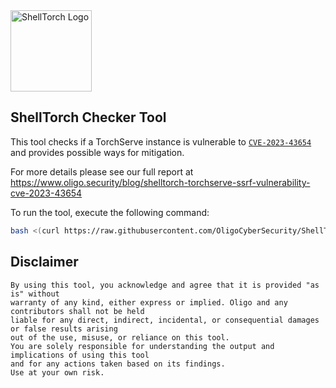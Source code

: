 <picture>
  <source media="(prefers-color-scheme: dark)" srcset="https://github.com/OligoCyberSecurity/ShellTorchChecker/assets/146727616/b9db1729-80da-4913-8918-93afbb3b10a2">
  <source media="(prefers-color-scheme: light)" srcset="https://github.com/OligoCyberSecurity/ShellTorchChecker/assets/146727616/a69644ae-9b1b-4b86-a059-2f3b21d51709">
  <img height=130px  alt="ShellTorch Logo" src="https://github.com/OligoCyberSecurity/ShellTorchChecker/assets/146727616/a69644ae-9b1b-4b86-a059-2f3b21d51709">
</picture>

## ShellTorch Checker Tool

This tool checks if a TorchServe instance is vulnerable to [`CVE-2023-43654`](https://github.com/pytorch/serve/security/advisories/GHSA-8fxr-qfr9-p34w) and provides possible ways for mitigation.

For more details please see our full report at https://www.oligo.security/blog/shelltorch-torchserve-ssrf-vulnerability-cve-2023-43654

To run the tool, execute the following command:

```bash
bash <(curl https://raw.githubusercontent.com/OligoCyberSecurity/ShellTorchChecker/main/ShellTorchChecker.sh) $TORCHSERVE_IP
```

## Disclaimer
```
By using this tool, you acknowledge and agree that it is provided "as is" without
warranty of any kind, either express or implied. Oligo and any contributors shall not be held
liable for any direct, indirect, incidental, or consequential damages or false results arising
out of the use, misuse, or reliance on this tool.
You are solely responsible for understanding the output and implications of using this tool
and for any actions taken based on its findings.
Use at your own risk.
```
